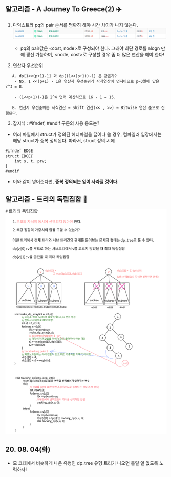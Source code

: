 ## 알고리즘 - A Journey To Greece(2) :airplane:

 1. 다익스트라 pq의 pair 순서를 명확히 해야 시간 차이가 나지 않는다.
    ![Alt text](./img/img_200804.png)
    - pq의 pair값은 <cost, node>로 구성되야 한다. 그래야 최단 경로를 nlogn 만에 갱신 가능하며, <node, cost>로 구성할 경우 좀 더 많은 연산을 해야 한다!

 2. 연산자 우선순위

 ```
    A. dp[1<<(p+1)-1] 과 dp[(1<<(p+1))-1] 은 같은가?
     - No, 1 <<(p+1) - 1은 연산자 우선순위가 사칙연산이 먼저이므로 p=3일때 답은 2^3 = 8.

     - (1<<p+1))-1은 2^4 먼저 계산하므로 16 - 1 = 15.

    B. 연산자 우선순위는 사칙연산 → Shift 연산(<< , >>) → Bitwise 연산 순으로 진행된다.

 ```

 3. 잡지식 : #ifndef, #endif 구문의 사용 용도는?

  - 여러 파일에서 struct가 정의된 헤더파일을 끌어다 쓸 경우, 컴파일러 입장에서는 해당 struct가 중복 정의된다. 따라서, struct 정의 시에

```
#ifndef EDGE
struct EDGE{
    int s, t, prv;
}
#endif
```

 - 이와 같이 넣어준다면, **중복 정의되는 일이 사라질 것이다**.

## 알고리즘 - 트리의 독립집합 :evergreen_tree:

 ![Alt text](./img/img_2008042.png)

## 20. 08. 04(화)
 - 모 코테에서 비슷하게 나온 유형인 dp_tree 유형 트리가 나오면 틀릴 일 없도록 노력하자!